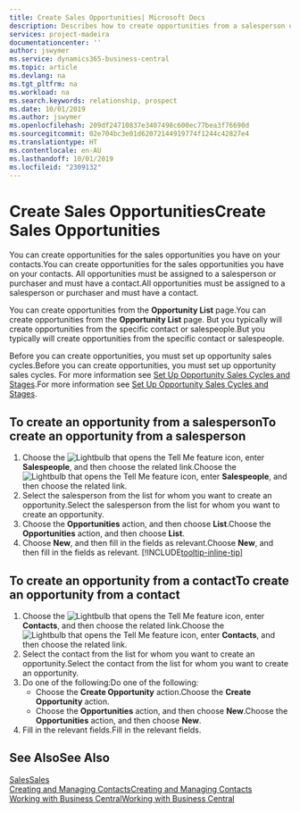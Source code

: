 ```yaml
---
title: Create Sales Opportunities| Microsoft Docs
description: Describes how to create opportunities from a salesperson or a contact in Business Central.
services: project-madeira
documentationcenter: ''
author: jswymer
ms.service: dynamics365-business-central
ms.topic: article
ms.devlang: na
ms.tgt_pltfrm: na
ms.workload: na
ms.search.keywords: relationship, prospect
ms.date: 10/01/2019
ms.author: jswymer
ms.openlocfilehash: 209df24710837e3407498c600ec77bea3f76690d
ms.sourcegitcommit: 02e704bc3e01d62072144919774f1244c42827e4
ms.translationtype: HT
ms.contentlocale: en-AU
ms.lasthandoff: 10/01/2019
ms.locfileid: "2309132"
---
```

# <a name="create-sales-opportunities"></a><span data-ttu-id="5bedd-103">Create Sales Opportunities</span><span class="sxs-lookup"><span data-stu-id="5bedd-103">Create Sales Opportunities</span></span>
<span data-ttu-id="5bedd-104">You can create opportunities for the sales opportunities you have on your contacts.</span><span class="sxs-lookup"><span data-stu-id="5bedd-104">You can create opportunities for the sales opportunities you have on your contacts.</span></span> <span data-ttu-id="5bedd-105">All opportunities must be assigned to a salesperson or purchaser and must have a contact.</span><span class="sxs-lookup"><span data-stu-id="5bedd-105">All opportunities must be assigned to a salesperson or purchaser and must have a contact.</span></span>

<span data-ttu-id="5bedd-106">You can create opportunities from the **Opportunity List** page.</span><span class="sxs-lookup"><span data-stu-id="5bedd-106">You can create opportunities from the **Opportunity List** page.</span></span> <span data-ttu-id="5bedd-107">But you typically will create opportunities from the specific contact or salespeople.</span><span class="sxs-lookup"><span data-stu-id="5bedd-107">But you typically will create opportunities from the specific contact or salespeople.</span></span>

<span data-ttu-id="5bedd-108">Before you can create opportunities, you must set up opportunity sales cycles.</span><span class="sxs-lookup"><span data-stu-id="5bedd-108">Before you can create opportunities, you must set up opportunity sales cycles.</span></span> <span data-ttu-id="5bedd-109">For more information see [Set Up Opportunity Sales Cycles and Stages](marketing-how-setup-opportunity-sales-cycles-stages.md).</span><span class="sxs-lookup"><span data-stu-id="5bedd-109">For more information see [Set Up Opportunity Sales Cycles and Stages](marketing-how-setup-opportunity-sales-cycles-stages.md).</span></span>

## <a name="to-create-an-opportunity-from-a-salesperson"></a><span data-ttu-id="5bedd-110">To create an opportunity from a salesperson</span><span class="sxs-lookup"><span data-stu-id="5bedd-110">To create an opportunity from a salesperson</span></span>
1. <span data-ttu-id="5bedd-111">Choose the ![Lightbulb that opens the Tell Me feature](media/ui-search/search_small.png "Tell me what you want to do") icon, enter **Salespeople**, and then choose the related link.</span><span class="sxs-lookup"><span data-stu-id="5bedd-111">Choose the ![Lightbulb that opens the Tell Me feature](media/ui-search/search_small.png "Tell me what you want to do") icon, enter **Salespeople**, and then choose the related link.</span></span>
2. <span data-ttu-id="5bedd-112">Select the salesperson from the list for whom you want to create an opportunity.</span><span class="sxs-lookup"><span data-stu-id="5bedd-112">Select the salesperson from the list for whom you want to create an opportunity.</span></span>
3. <span data-ttu-id="5bedd-113">Choose the **Opportunities** action, and then choose **List**.</span><span class="sxs-lookup"><span data-stu-id="5bedd-113">Choose the **Opportunities** action, and then choose **List**.</span></span>
4. <span data-ttu-id="5bedd-114">Choose **New**, and then fill in the fields as relevant.</span><span class="sxs-lookup"><span data-stu-id="5bedd-114">Choose **New**, and then fill in the fields as relevant.</span></span> [!INCLUDE[tooltip-inline-tip](includes/tooltip-inline-tip_md.md)]  



## <a name="to-create-an-opportunity-from-a-contact"></a><span data-ttu-id="5bedd-115">To create an opportunity from a contact</span><span class="sxs-lookup"><span data-stu-id="5bedd-115">To create an opportunity from a contact</span></span>
1. <span data-ttu-id="5bedd-116">Choose the ![Lightbulb that opens the Tell Me feature](media/ui-search/search_small.png "Tell me what you want to do") icon, enter **Contacts**, and then choose the related link.</span><span class="sxs-lookup"><span data-stu-id="5bedd-116">Choose the ![Lightbulb that opens the Tell Me feature](media/ui-search/search_small.png "Tell me what you want to do") icon, enter **Contacts**, and then choose the related link.</span></span>
2. <span data-ttu-id="5bedd-117">Select the contact from the list for whom you want to create an opportunity.</span><span class="sxs-lookup"><span data-stu-id="5bedd-117">Select the contact from the list for whom you want to create an opportunity.</span></span>
3. <span data-ttu-id="5bedd-118">Do one of the following:</span><span class="sxs-lookup"><span data-stu-id="5bedd-118">Do one of the following:</span></span>
   * <span data-ttu-id="5bedd-119">Choose the **Create Opportunity** action.</span><span class="sxs-lookup"><span data-stu-id="5bedd-119">Choose the **Create Opportunity** action.</span></span>
   * <span data-ttu-id="5bedd-120">Choose the  **Opportunities** action, and then choose **New**.</span><span class="sxs-lookup"><span data-stu-id="5bedd-120">Choose the  **Opportunities** action, and then choose **New**.</span></span>
4. <span data-ttu-id="5bedd-121">Fill in the relevant fields.</span><span class="sxs-lookup"><span data-stu-id="5bedd-121">Fill in the relevant fields.</span></span>

## <a name="see-also"></a><span data-ttu-id="5bedd-122">See Also</span><span class="sxs-lookup"><span data-stu-id="5bedd-122">See Also</span></span>
[<span data-ttu-id="5bedd-123">Sales</span><span class="sxs-lookup"><span data-stu-id="5bedd-123">Sales</span></span>](sales-manage-sales.md)  
[<span data-ttu-id="5bedd-124">Creating and Managing Contacts</span><span class="sxs-lookup"><span data-stu-id="5bedd-124">Creating and Managing Contacts</span></span>](marketing-contacts.md)  
[<span data-ttu-id="5bedd-125">Working with Business Central</span><span class="sxs-lookup"><span data-stu-id="5bedd-125">Working with Business Central</span></span>](ui-work-product.md)
